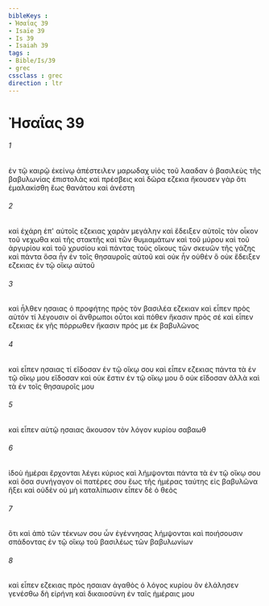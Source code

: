 ```yaml
---
bibleKeys : 
- Ἠσαΐας 39
- Isaïe 39
- Is 39
- Isaiah 39
tags : 
- Bible/Is/39
- grec
cssclass : grec
direction : ltr
---
```


# Ἠσαΐας 39

###### 1
ἐν τῷ καιρῷ ἐκείνῳ ἀπέστειλεν μαρωδαχ υἱὸς τοῦ λααδαν ὁ βασιλεὺς τῆς βαβυλωνίας ἐπιστολὰς καὶ πρέσβεις καὶ δῶρα εζεκια ἤκουσεν γὰρ ὅτι ἐμαλακίσθη ἕως θανάτου καὶ ἀνέστη
###### 2
καὶ ἐχάρη ἐπ' αὐτοῖς εζεκιας χαρὰν μεγάλην καὶ ἔδειξεν αὐτοῖς τὸν οἶκον τοῦ νεχωθα καὶ τῆς στακτῆς καὶ τῶν θυμιαμάτων καὶ τοῦ μύρου καὶ τοῦ ἀργυρίου καὶ τοῦ χρυσίου καὶ πάντας τοὺς οἴκους τῶν σκευῶν τῆς γάζης καὶ πάντα ὅσα ἦν ἐν τοῖς θησαυροῖς αὐτοῦ καὶ οὐκ ἦν οὐθέν ὃ οὐκ ἔδειξεν εζεκιας ἐν τῷ οἴκῳ αὐτοῦ
###### 3
καὶ ἦλθεν ησαιας ὁ προφήτης πρὸς τὸν βασιλέα εζεκιαν καὶ εἶπεν πρὸς αὐτόν τί λέγουσιν οἱ ἄνθρωποι οὗτοι καὶ πόθεν ἥκασιν πρὸς σέ καὶ εἶπεν εζεκιας ἐκ γῆς πόρρωθεν ἥκασιν πρός με ἐκ βαβυλῶνος
###### 4
καὶ εἶπεν ησαιας τί εἴδοσαν ἐν τῷ οἴκῳ σου καὶ εἶπεν εζεκιας πάντα τὰ ἐν τῷ οἴκῳ μου εἴδοσαν καὶ οὐκ ἔστιν ἐν τῷ οἴκῳ μου ὃ οὐκ εἴδοσαν ἀλλὰ καὶ τὰ ἐν τοῖς θησαυροῖς μου
###### 5
καὶ εἶπεν αὐτῷ ησαιας ἄκουσον τὸν λόγον κυρίου σαβαωθ
###### 6
ἰδοὺ ἡμέραι ἔρχονται λέγει κύριος καὶ λήμψονται πάντα τὰ ἐν τῷ οἴκῳ σου καὶ ὅσα συνήγαγον οἱ πατέρες σου ἕως τῆς ἡμέρας ταύτης εἰς βαβυλῶνα ἥξει καὶ οὐδὲν οὐ μὴ καταλίπωσιν εἶπεν δὲ ὁ θεὸς
###### 7
ὅτι καὶ ἀπὸ τῶν τέκνων σου ὧν ἐγέννησας λήμψονται καὶ ποιήσουσιν σπάδοντας ἐν τῷ οἴκῳ τοῦ βασιλέως τῶν βαβυλωνίων
###### 8
καὶ εἶπεν εζεκιας πρὸς ησαιαν ἀγαθὸς ὁ λόγος κυρίου ὃν ἐλάλησεν γενέσθω δὴ εἰρήνη καὶ δικαιοσύνη ἐν ταῖς ἡμέραις μου
